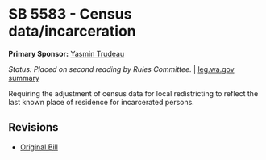 # SB 5583 - Census data/incarceration
**Primary Sponsor:** [Yasmin Trudeau](/person/leg/yasmin.trudeau.md)

*Status: Placed on second reading by Rules Committee.* | [leg.wa.gov summary](https://app.leg.wa.gov/billsummary?BillNumber=5583&Year=2021)

Requiring the adjustment of census data for local redistricting to reflect the last known place of residence for incarcerated persons.

## Revisions
* [Original Bill](1/)